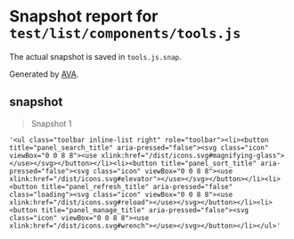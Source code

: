# Snapshot report for `test/list/components/tools.js`

The actual snapshot is saved in `tools.js.snap`.

Generated by [AVA](https://ava.li).

## snapshot

> Snapshot 1

    '<ul class="toolbar inline-list right" role="toolbar"><li><button title="panel_search_title" aria-pressed="false"><svg class="icon" viewBox="0 0 8 8"><use xlink:href="/dist/icons.svg#magnifying-glass"></use></svg></button></li><li><button title="panel_sort_title" aria-pressed="false"><svg class="icon" viewBox="0 0 8 8"><use xlink:href="/dist/icons.svg#elevator"></use></svg></button></li><li><button title="panel_refresh_title" aria-pressed="false" class="loading"><svg class="icon" viewBox="0 0 8 8"><use xlink:href="/dist/icons.svg#reload"></use></svg></button></li><li><button title="panel_manage_title" aria-pressed="false"><svg class="icon" viewBox="0 0 8 8"><use xlink:href="/dist/icons.svg#wrench"></use></svg></button></li></ul>'
